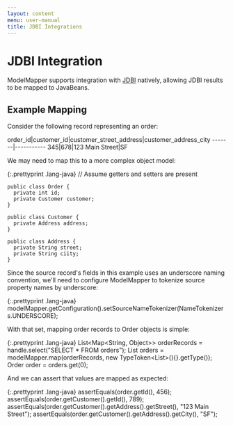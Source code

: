 ```yaml
---
layout: content
menu: user-manual
title: JDBI Integrations
---
```


# JDBI Integration

ModelMapper supports integration with [JDBI](http://jdbi.org) natively, allowing JDBI results to be mapped to JavaBeans.

## Example Mapping

Consider the following record representing an order:

order_id|customer_id|customer_street_address|customer_address_city
-------|-----------
345|678|123 Main Street|SF

We may need to map this to a more complex object model:

{:.prettyprint .lang-java}
	// Assume getters and setters are present

    public class Order {
      private int id;
      private Customer customer;
    }

    public class Customer {
	  private Address address;
    }

    public class Address {
      private String street;
	  private String ciity;
    }

Since the source record's fields in this example uses an underscore naming convention, we'll need to configure ModelMapper to tokenize source property names by underscore:

{:.prettyprint .lang-java}
    modelMapper.getConfiguration().setSourceNameTokenizer(NameTokenizers.UNDERSCORE);

With that set, mapping order records to Order objects is simple:

{:.prettyprint .lang-java}
    List<Map<String, Object>> orderRecords = handle.select("SELECT * FROM orders");
    List<Order> orders = modelMapper.map(orderRecords, new TypeToken<List<Order>>(){}.getType());
    Order order = orders.get(0);
	
And we can assert that values are mapped as expected:

{:.prettyprint .lang-java}
    assertEquals(order.getId(), 456);
    assertEquals(order.getCustomer().getId(), 789);
    assertEquals(order.getCustomer().getAddress().getStreet(), "123 Main Street");
    assertEquals(order.getCustomer().getAddress().getCity(), "SF");